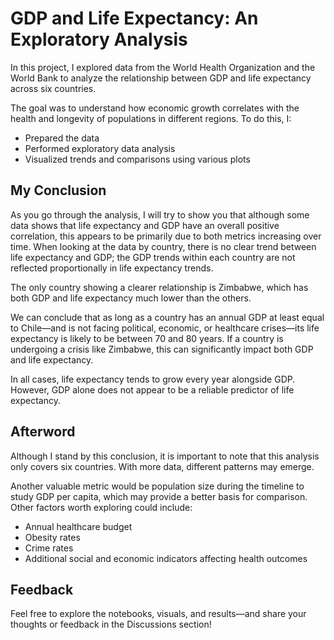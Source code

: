 # GDP and Life Expectancy: An Exploratory Analysis

In this project, I explored data from the World Health Organization and the World Bank to analyze the relationship between GDP and life expectancy across six countries.

The goal was to understand how economic growth correlates with the health and longevity of populations in different regions. To do this, I:

- Prepared the data
- Performed exploratory data analysis
- Visualized trends and comparisons using various plots

## My Conclusion

As you go through the analysis, I will try to show you that although some data shows that life expectancy and GDP have an overall positive correlation, this appears to be primarily due to both metrics increasing over time. When looking at the data by country, there is no clear trend between life expectancy and GDP; the GDP trends within each country are not reflected proportionally in life expectancy trends.

The only country showing a clearer relationship is Zimbabwe, which has both GDP and life expectancy much lower than the others.

We can conclude that as long as a country has an annual GDP at least equal to Chile—and is not facing political, economic, or healthcare crises—its life expectancy is likely to be between 70 and 80 years. If a country is undergoing a crisis like Zimbabwe, this can significantly impact both GDP and life expectancy.

In all cases, life expectancy tends to grow every year alongside GDP. However, GDP alone does not appear to be a reliable predictor of life expectancy.

## Afterword

Although I stand by this conclusion, it is important to note that this analysis only covers six countries. With more data, different patterns may emerge.

Another valuable metric would be population size during the timeline to study GDP per capita, which may provide a better basis for comparison. Other factors worth exploring could include:

- Annual healthcare budget
- Obesity rates
- Crime rates
- Additional social and economic indicators affecting health outcomes

## Feedback

Feel free to explore the notebooks, visuals, and results—and share your thoughts or feedback in the Discussions section!

